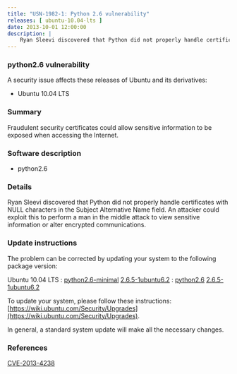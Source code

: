 ```yaml
---
title: "USN-1982-1: Python 2.6 vulnerability"
releases: [ ubuntu-10.04-lts ]
date: 2013-10-01 12:00:00
description: |
    Ryan Sleevi discovered that Python did not properly handle certificates with NULL characters in the Subject Alternative Name field. An attacker could exploit this to perform a man in the middle attack to view sensitive information or alter encrypted communications. 
--- 
```

 
### python2.6 vulnerability

A security issue affects these releases of Ubuntu and its derivatives:

* Ubuntu 10.04 LTS

### Summary

Fraudulent security certificates could allow sensitive information to be exposed when accessing the Internet.

### Software description

* python2.6 

### Details

Ryan Sleevi discovered that Python did not properly handle certificates with NULL characters in the Subject Alternative Name field. An attacker could exploit this to perform a man in the middle attack to view sensitive information or alter encrypted communications. 

### Update instructions

The problem can be corrected by updating your system to the following package version:

Ubuntu 10.04 LTS
 : [python2.6-minimal](https://launchpad.net/ubuntu/+source/python2.6) <span> [2.6.5-1ubuntu6.2](https://launchpad.net/ubuntu/+source/python2.6/2.6.5-1ubuntu6.2) </span> 
 : [python2.6](https://launchpad.net/ubuntu/+source/python2.6) <span> [2.6.5-1ubuntu6.2](https://launchpad.net/ubuntu/+source/python2.6/2.6.5-1ubuntu6.2) </span> 

To update your system, please follow these instructions: [https://wiki.ubuntu.com/Security/Upgrades](https://wiki.ubuntu.com/Security/Upgrades).

In general, a standard system update will make all the necessary changes. 

### References

 [CVE-2013-4238](http://people.ubuntu.com/~ubuntu-security/cve/CVE-2013-4238)
 
